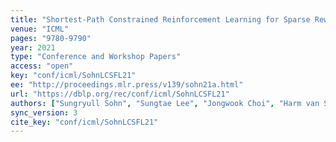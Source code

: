 ```yaml
---
title: "Shortest-Path Constrained Reinforcement Learning for Sparse Reward Tasks."
venue: "ICML"
pages: "9780-9790"
year: 2021
type: "Conference and Workshop Papers"
access: "open"
key: "conf/icml/SohnLCSFL21"
ee: "http://proceedings.mlr.press/v139/sohn21a.html"
url: "https://dblp.org/rec/conf/icml/SohnLCSFL21"
authors: ["Sungryull Sohn", "Sungtae Lee", "Jongwook Choi", "Harm van Seijen", "Mehdi Fatemi", "Honglak Lee"]
sync_version: 3
cite_key: "conf/icml/SohnLCSFL21"
---
```

